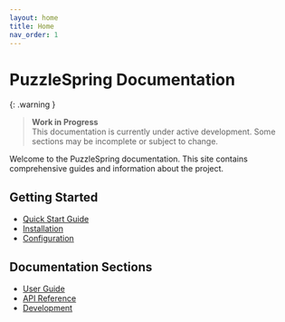```yaml
---
layout: home
title: Home
nav_order: 1
---
```


# PuzzleSpring Documentation

{: .warning }
> **Work in Progress**  
> This documentation is currently under active development. Some sections may be incomplete or subject to change.


Welcome to the PuzzleSpring documentation. This site contains comprehensive guides and information about the project.

## Getting Started

- [Quick Start Guide](getting-started/quickstart.html)
- [Installation](getting-started/installation.html)
- [Configuration](getting-started/configuration.html)

## Documentation Sections

- [User Guide](user-guide)
- [API Reference](api-reference)
- [Development](development) 